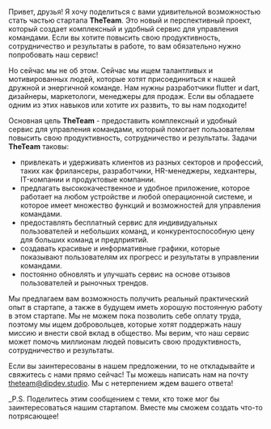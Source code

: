 Привет, друзья! Я хочу поделиться с вами удивительной возможностью стать частью стартапа **TheTeam**. Это новый и перспективный проект, который создает комплексный и удобный сервис для управления командами. Если вы хотите повысить свою продуктивность, сотрудничество и результаты в работе, то вам обязательно нужно попробовать наш сервис!

Но сейчас мы не об этом. Сейчас мы ищем талантливых и мотивированных людей, которые хотят присоединиться к нашей дружной и энергичной команде. Нам нужны разработчики flutter и dart, дизайнеры, маркетологи, менеджеры для продаж. Если вы обладаете одним из этих навыков или хотите их развить, то вы нам подходите!

Основная цель **TheTeam** - предоставить комплексный и удобный сервис для управления командами, который помогает пользователям повысить свою продуктивность, сотрудничество и результаты. Задачи **TheTeam** таковы:

- привлекать и удерживать клиентов из разных секторов и профессий, таких как фрилансеры, разработчики, HR-менеджеры, хедхантеры, IT-компании и продуктовые компании.
- предлагать высококачественное и удобное приложение, которое работает на любом устройстве и любой операционной системе, и которое имеет множество функций и возможностей для управления командами.
- предоставлять бесплатный сервис для индивидуальных пользователей и небольших команд, и конкурентоспособную цену для больших команд и предприятий.
- создавать красивые и информативные графики, которые показывают пользователям их прогресс и результаты в управлении командами.
- постоянно обновлять и улучшать сервис на основе отзывов пользователей и рыночных трендов.

Мы предлагаем вам возможность получить реальный практический опыт в стартапе, а также в будущем иметь хорошую постоянную работу в этом стартапе. Мы не можем пока позволить себе оплату труда, поэтому мы ищем добровольцев, которые хотят поддержать нашу миссию и внести свой вклад в общество. Мы верим, что наш сервис может помочь миллионам людей повысить свою продуктивность, сотрудничество и результаты.

Если вы заинтересованы в нашем предложении, то не откладывайте и свяжитесь с нами прямо сейчас! Ты можешь написать нам на почту [theteam@dipdev.studio](mailto:theteam@dipdev.studio). Мы с нетерпением ждем вашего ответа!

_P.S. Поделитесь этим сообщением с теми, кто тоже мог бы заинтересоваться нашим стартапом. Вместе мы сможем создать что-то потрясающее!